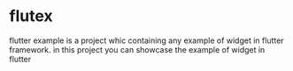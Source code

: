 # flutex
flutter example is a project whic containing any example of widget in flutter framework. in this project you can showcase the example of widget in flutter
